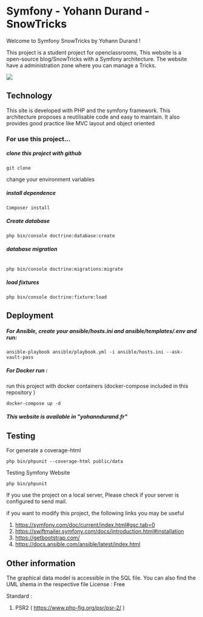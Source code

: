 # Symfony - Yohann Durand - SnowTricks

Welcome to Symfony SnowTricks by Yohann Durand !

This project is a student project for openclassrooms,
This website is a open-source blog/SnowTricks with a Symfony architecture.
The website have a administration zone where you can manage a Tricks.

<a href="https://codeclimate.com/github/Yohann76/SnowTricks/maintainability"><img src="https://api.codeclimate.com/v1/badges/8bd6079c9cf3a62a6c86/maintainability" /></a>
## Technology 

This site is developed with PHP and the symfony framework. 
This architecture proposes a reutilisable code and easy to maintain. It also provides good practice like MVC layout and object oriented

### For use this project...

##### clone this project with github
```
git clone
```

change your environment variables

##### install dependence
```
Composer install
```
##### Create database
```
php bin/console doctrine:database:create
```
##### database migration
```

php bin/console doctrine:migrations:migrate
```

##### load fixtures
```
php bin/console doctrine:fixture:load
```

## Deployment

##### For Ansible, create your ansible/hosts.ini and ansible/templates/.env and run:
```
ansible-playbook ansible/playbook.yml -i ansible/hosts.ini --ask-vault-pass
```

##### For Docker run :
run this project with docker containers (docker-compose included in this repository )
```
docker-compose up -d
```
##### This website is available in "yohanndurand.fr" 

## Testing 
For generate a coverage-html
```
php bin/phpunit --coverage-html public/data 
```
Testing Symfony Website
```
php bin/phpunit
```

If you use the project on a local server, 
Please check if your server is configured to send mail.

if you want to modify this project,
the following links you may be useful

1. https://symfony.com/doc/current/index.html#gsc.tab=0
2. https://swiftmailer.symfony.com/docs/introduction.html#installation
3. https://getbootstrap.com/
4. https://docs.ansible.com/ansible/latest/index.html

## Other information 

The graphical data model is accessible in the SQL file. You can also find the UML shema in the respective file
License : Free

Standard :

1. PSR2 ( https://www.php-fig.org/psr/psr-2/ )






